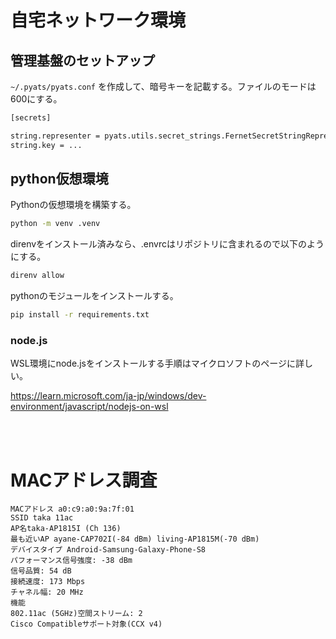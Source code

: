 # 自宅ネットワーク環境


## 管理基盤のセットアップ

`~/.pyats/pyats.conf` を作成して、暗号キーを記載する。ファイルのモードは600にする。

```bash
[secrets]

string.representer = pyats.utils.secret_strings.FernetSecretStringRepresenter
string.key = ...
```

## python仮想環境

Pythonの仮想環境を構築する。

```bash
python -m venv .venv
```

direnvをインストール済みなら、.envrcはリポジトリに含まれるので以下のようにする。

```bash
direnv allow
```

pythonのモジュールをインストールする。

```bash
pip install -r requirements.txt
```

### node.js

WSL環境にnode.jsをインストールする手順はマイクロソフトのページに詳しい。

https://learn.microsoft.com/ja-jp/windows/dev-environment/javascript/nodejs-on-wsl



<br><br>

# MACアドレス調査


```text
MACアドレス a0:c9:a0:9a:7f:01
SSID taka 11ac
AP名taka-AP1815I (Ch 136)
最も近いAP ayane-CAP702I(-84 dBm) living-AP1815M(-70 dBm)
デバイスタイプ Android-Samsung-Galaxy-Phone-S8
パフォーマンス信号強度: -38 dBm
信号品質: 54 dB
接続速度: 173 Mbps
チャネル幅: 20 MHz
機能
802.11ac (5GHz)空間ストリーム: 2
Cisco Compatibleサポート対象(CCX v4)
```
